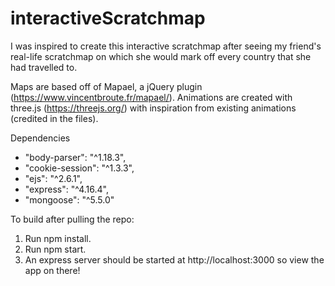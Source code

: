 # interactiveScratchmap

I was inspired to create this interactive scratchmap after seeing my friend's real-life scratchmap on which she would mark
off every country that she had travelled to. 

Maps are based off of Mapael, a jQuery plugin (https://www.vincentbroute.fr/mapael/). 
Animations are created with three.js (https://threejs.org/) with inspiration from existing animations (credited in the files).

Dependencies
- "body-parser": "^1.18.3",
- "cookie-session": "^1.3.3",
- "ejs": "^2.6.1",
- "express": "^4.16.4",
- "mongoose": "^5.5.0"

To build after pulling the repo: 
1. Run npm install.
2. Run npm start.
3. An express server should be started at http://localhost:3000 so view the app on there!
